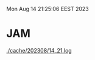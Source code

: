 Mon Aug 14 21:25:06 EEST 2023
# JAM
<a href='./cache/202308/14_21.log'>./cache/202308/14_21.log</a>
